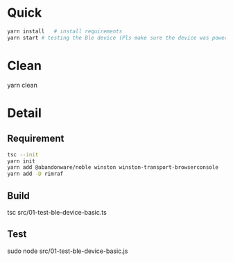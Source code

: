 
# Quick
```bash
yarn install   # install requirements
yarn start # testing the Ble device (Pls make sure the device was powered on and does not be connected.)
```
# Clean
yarn clean

# Detail
## Requirement
```bash
tsc --init
yarn init
yarn add @abandonware/noble winston winston-transport-browserconsole 
yarn add -D rimraf
```
## Build
tsc src/01-test-ble-device-basic.ts

## Test
sudo node src/01-test-ble-device-basic.js